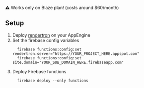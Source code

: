 ⚠️ Works only on Blaze plan! (costs around $60/month)

## Setup

1.  Deploy [rendertron](https://github.com/GoogleChrome/rendertron) on your AppEngine
1.  Set the firebase config variables
    ```console
      firebase functions:config:set rendertron.server="https://YOUR_PROJECT_HERE.appspot.com"
      firebase functions:config:set site.domain="YOUR_SUB_DOMAIN_HERE.firebaseapp.com"
    ```
1.  Deploy Firebase functions
    ```console
      firebase deploy --only functions
    ```
